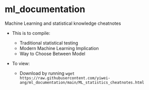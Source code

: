 # ml_documentation
Machine Learning and statistical knowledge cheatnotes

* This is to compile:
  * Traditional statistical testing
  * Modern Machine Learning Implication
  * Way to Choose Between Model

* To view:
  * Download by running 
 ```wget https://raw.githubusercontent.com/yiwei-ang/ml_documentation/main/ML_statistics_cheatnotes.html```
 
